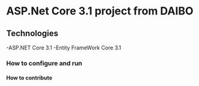 # ASP.Net Core 3.1 project from DAIBO
## Technologies
-ASP.NET Core 3.1
-Entity FrameWork Core 3.1 
### How to configure and run
#### How to contribute